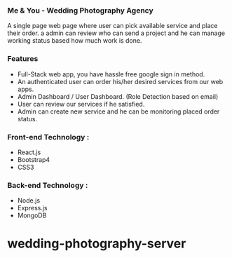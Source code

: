 ### Me & You - Wedding Photography Agency

A single page web page where user can pick available service and place their order. a admin can review who can send a project and he can manage working status based how much work is done.



### Features

*   Full-Stack web app, you have hassle free google sign in method.
*	An authenticated user can order his/her desired services from our web apps.
*	Admin Dashboard / User Dashboard. (Role Detection based on email)
*	User can review our services if he satisfied.
*	Admin can create new service and he can be monitoring placed order status.

### Front-end Technology :
* React.js
* Bootstrap4
* CSS3

### Back-end Technology :
* Node.js 
* Express.js
* MongoDB


# wedding-photography-server
